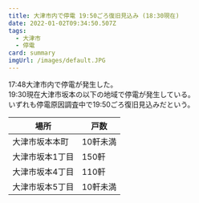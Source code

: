 ```yaml
---
title: 大津市内で停電 19:50ごろ復旧見込み (18:30現在)
date: 2022-01-02T09:34:50.507Z
tags:
  - 大津市
  - 停電
card: summary
imgUrl: /images/default.JPG
---
```

17:48大津市内で停電が発生した。  
19:30現在大津市坂本の以下の地域で停電が発生している。  
いずれも停電原因調査中で19:50ごろ復旧見込みだという。

|場所|戸数|
|---|---|
|大津市坂本本町|10軒未満|
|大津市坂本1丁目|150軒|
|大津市坂本4丁目|110軒|
|大津市坂本5丁目|10軒未満|